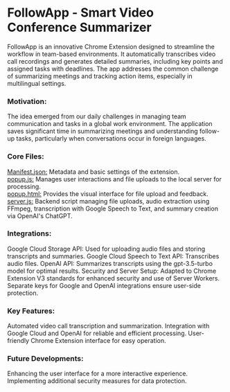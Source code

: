 # FollowApp - Smart Video Conference Summarizer
FollowApp is an innovative Chrome Extension designed to streamline the workflow in team-based environments. It automatically transcribes video call recordings and generates detailed summaries, including key points and assigned tasks with deadlines. The app addresses the common challenge of summarizing meetings and tracking action items, especially in multilingual settings.

<h3>Motivation:</h3>
The idea emerged from our daily challenges in managing team communication and tasks in a global work environment. The application saves significant time in summarizing meetings and understanding follow-up tasks, particularly when conversations occur in foreign languages.

<h3>Core Files:</h3>
<u>Manifest.json:</u> Metadata and basic settings of the extension.<br>
<u>popup.js:</u> Manages user interactions and file uploads to the local server for processing.<br>
<u>popup.html:</u> Provides the visual interface for file upload and feedback.<br>
<u>server.js:</u> Backend script managing file uploads, audio extraction using FFmpeg, transcription with Google Speech to Text, and summary creation via OpenAI's ChatGPT.

<h3>Integrations:</h3>
Google Cloud Storage API: Used for uploading audio files and storing transcripts and summaries.
Google Cloud Speech to Text API: Transcribes audio files.
OpenAI API: Summarizes transcripts using the gpt-3.5-turbo model for optimal results.
Security and Server Setup: Adapted to Chrome Extension V3 standards for enhanced security and use of Server Workers. Separate keys for Google and OpenAI integrations ensure user-side protection.

<h3>Key Features:</h3>
Automated video call transcription and summarization.
Integration with Google Cloud and OpenAI for reliable and efficient processing.
User-friendly Chrome Extension interface for easy operation.

<h3>Future Developments:</h3>
Enhancing the user interface for a more interactive experience.
Implementing additional security measures for data protection.

